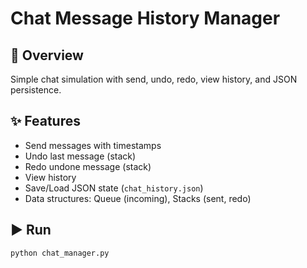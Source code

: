 
# Chat Message History Manager

## 📌 Overview
Simple chat simulation with send, undo, redo, view history, and JSON persistence.

## ✨ Features
- Send messages with timestamps
- Undo last message (stack)
- Redo undone message (stack)
- View history
- Save/Load JSON state (`chat_history.json`)
- Data structures: Queue (incoming), Stacks (sent, redo)

## ▶️ Run
```bash
python chat_manager.py
```
